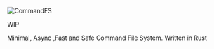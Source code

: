 ![CommandFS](https://raw.githubusercontent.com/unknownK19/CommandFS/1ab09ad52b41268d84fb4b9bf44765fa2961cc80/CommandFS.svg)

WIP
 
Minimal, Async ,Fast and Safe Command File System. Written in Rust
